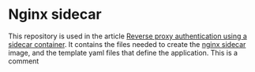 # Nginx sidecar

This repository is used in the article [Reverse proxy authentication using a sidecar container](http://docs.csc.fi/cloud/rahti/tutorials/sidecar_proxy_authentication/). It contains the files needed to create the [nginx sidecar](https://hub.docker.com/repository/docker/lvarin/nginx-sidecar) image, and the template yaml files that define the application.
This is a comment
